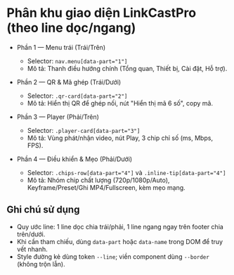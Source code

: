 # Phân khu giao diện LinkCastPro (theo line dọc/ngang)

- Phần 1 — Menu trái (Trái/Trên)
  - Selector: `nav.menu[data-part="1"]`
  - Mô tả: Thanh điều hướng chính (Tổng quan, Thiết bị, Cài đặt, Hỗ trợ).

- Phần 2 — QR & Mã ghép (Trái/Dưới)
  - Selector: `.qr-card[data-part="2"]`
  - Mô tả: Hiển thị QR để ghép nối, nút "Hiển thị mã 6 số", copy mã.

- Phần 3 — Player (Phải/Trên)
  - Selector: `.player-card[data-part="3"]`
  - Mô tả: Vùng phát/nhận video, nút Play, 3 chip chỉ số (ms, Mbps, FPS).

- Phần 4 — Điều khiển & Mẹo (Phải/Dưới)
  - Selector: `.chips-row[data-part="4"]` và `.inline-tip[data-part="4"]`
  - Mô tả: Nhóm chip chất lượng (720p/1080p/Auto), Keyframe/Preset/Ghi MP4/Fullscreen, kèm mẹo mạng.

## Ghi chú sử dụng

- Quy ước line: 1 line dọc chia trái/phải, 1 line ngang ngay trên footer chia trên/dưới.
- Khi cần tham chiếu, dùng `data-part` hoặc `data-name` trong DOM để truy vết nhanh.
- Style đường kẻ dùng token `--line`; viền component dùng `--border` (không trộn lẫn).

